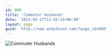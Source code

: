 ```yaml
---
id: 860
title: 'Commuter Husbands'
date: '2023-03-17T13:45:14+00:00'
layout: page
guid: 'http://new.andydixon.com/?page_id=860'
---
```


![Commuter Husbands](https://i0.wp.com/assets.g8x2.ldn.idrivee2-23.com/posters/Commuter%20Husbands%2001.jpg?w=1200&ssl=1 "Commuter Husbands")